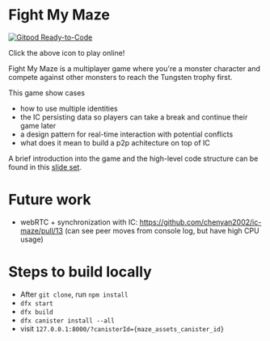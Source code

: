 # Fight My Maze

[![Gitpod Ready-to-Code](https://img.shields.io/badge/Gitpod-Ready--to--Code-blue?logo=gitpod)](https://gitpod.io/#https://github.com/chenyan2002/ic-maze)

Click the above icon to play online!

Fight My Maze is a multiplayer game where you're a monster character and compete against other monsters to reach the Tungsten trophy first.

This game show cases 

* how to use multiple identities
* the IC persisting data so players can take a break and continue their game later
* a design pattern for real-time interaction with potential conflicts
* what does it mean to build a p2p achitecture on top of IC

A brief introduction into the game and the high-level code structure can be found in this [slide set](https://docs.google.com/presentation/d/1PDUw0olB2Cz3AlXzajVfTdnjjSpwa8iaJ6QPr-9LLiQ/edit#slide=id.g88f8de98b7_1_189).

# Future work

* webRTC + synchronization with IC: https://github.com/chenyan2002/ic-maze/pull/13 (can see peer moves from console log, but have high CPU usage)

# Steps to build locally

- After `git clone`, run `npm install`
- `dfx start`
- `dfx build`
- `dfx canister install --all`
- visit `127.0.0.1:8000/?canisterId={maze_assets_canister_id}`
